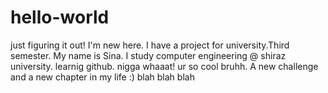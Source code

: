 # hello-world
just figuring it out!
I'm new here.
I have a project for university.Third semester.
My name is Sina.
I study computer engineering @ shiraz university.
learnig github. nigga whaaat! ur so cool bruhh. 
A new challenge and a new chapter in my life :)
blah blah blah

